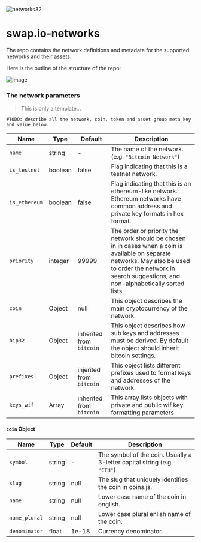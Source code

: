 ![networks32](https://user-images.githubusercontent.com/22708849/129374679-39debe8e-ff75-46d7-a651-bd831b5646bb.png)


# swap.io-networks

The repo contains the network definitions and metadata for the supported networks and their assets.

Here is the outline of the structure of the repo:

![image](https://user-images.githubusercontent.com/22708849/134170629-0f2d19f7-b732-4732-b4d4-3467f7c25a8e.png)


### The network parameters

> This is only a template...

```
#TODO: describe all the network, coin, token and asset group meta key and value below.
```

Name | Type | Default | Description | 
------ | ------ | ------ | ------ |
`name` | string | - | The name of the network. (e.g. `"Bitcoin Network"`) 
`is_testnet` | boolean | false | Flag indicating that this is a testnet network.  
`is_ethereum` | boolean | false | Flag indicating that this is an ethereum-like network. Ethereum networks have common address and private key formats in hex format. 
`priority` | integer | 99999 | The order or priority the network should be chosen in in cases when a coin is available on separate networks. May also be used to order the network in search suggestions, and non-alphabetically sorted lists.
`coin` | Object | null | This object describes the main cryptocurrency of the network.
`bip32` | Object | inherited from `bitcoin` | This object describes how sub keys and addresses must be derived. By default the object should inherit bitcoin settings.
`prefixes` | Object | injerited from `bitcoin` | This object lists different prefixes used to format keys and addresses of the network.
`keys_wif` | Array | inherited from `bitcoin` | This array lists objects with private and public wif key formatting parameters

#### `coin` Object

Name | Type | Default | Description | 
------ | ------ | ------ | ------ |
`symbol` | string | - | The symbol of the coin. Usually a 3-letter capital string (e.g. `"ETH"`) 
`slug` | string | null | The slug that uniquely identifies the coin in coins.js.
`name` | string | null|  Lower case name of the coin in english.
`name_plural` | string | null | Lower case plural enlish name of the coin.
`denominator` | float | 1e-18 | Currency denominator.

